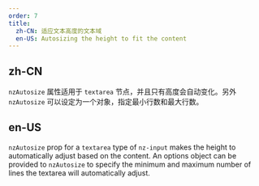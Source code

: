 ```yaml
---
order: 7
title:
  zh-CN: 适应文本高度的文本域
  en-US: Autosizing the height to fit the content
---
```


## zh-CN

`nzAutosize` 属性适用于 `textarea` 节点，并且只有高度会自动变化。另外 `nzAutosize` 可以设定为一个对象，指定最小行数和最大行数。

## en-US

`nzAutosize` prop for a `textarea` type of `nz-input` makes the height to automatically adjust based on the content.
An options object can be provided to `nzAutosize` to specify the minimum and maximum number of lines the textarea will automatically adjust.
